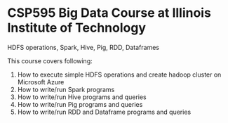 # CSP595 Big Data Course at Illinois Institute of Technology 
HDFS operations, Spark, Hive, Pig, RDD, Dataframes

This course covers following:
1. How to execute simple HDFS operations and create hadoop cluster on Microsoft Azure
2. How to write/run Spark programs
3. How to write/run Hive programs and queries
4. How to write/run Pig programs and queries
5. How to write/run RDD and Dataframe programs and queries

